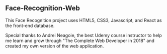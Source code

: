 ## Face-Recognition-Web
This Face Recognition project uses HTML5, CSS3, Javascript, and React as the front-end database.

Special thanks to Andrei Neagoie, the best Udemy course instructor to help me learn and grow through "The Complete Web Developer in 2018" and created my own version of the web application.
